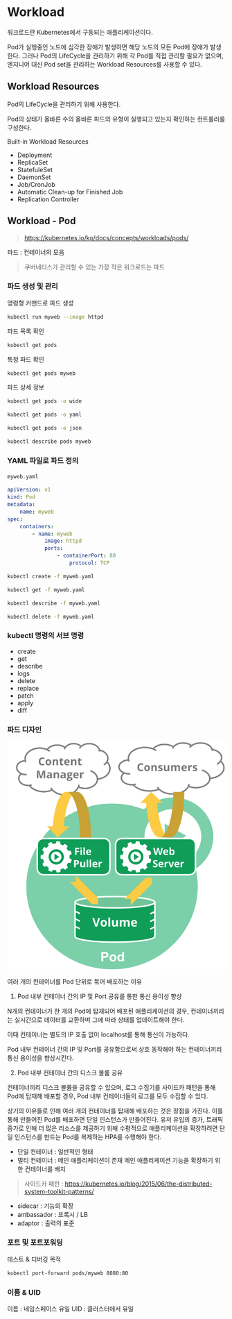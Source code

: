 # Workload

워크로드란 Kubernetes에서 구동되는 애플리케이션이다.

Pod가 실행중인 노드에 심각한 장애가 발생하면 해당 노드의 모든 Pod에 장애가 발생한다. 그러나 Pod의 LifeCycle을 관리하기 위해 각 Pod를 직접 관리할 필요가 없으며, 엔지니어 대신 Pod set을 관리하는 Workload Resources를 사용할 수 있다.

## Workload Resources

Pod의 LifeCycle을 관리하기 위해 사용한다.

Pod의 상태가 올바른 수의 올바른 파드의 유형이 실행되고 있는지 확인하는 컨트롤러를 구성한다.

Built-in Workload Resources

- Deployment
- ReplicaSet
- StatefuleSet
- DaemonSet
- Job/CronJob
- Automatic Clean-up for Finished Job
- Replication Controller



## Workload - Pod

> https://kubernetes.io/ko/docs/concepts/workloads/pods/

파드 : 컨테이너의 모음
> 쿠버네티스가 관리할 수 있는 가장 작은 워크로드는 파드

### 파드 생성 및 관리

명령형 커맨드로 파드 생성

``` bash
kubectl run myweb --image httpd
```

파드 목록 확인

``` bash
kubectl get pods
```

특정 파드 확인

``` bash
kubectl get pods myweb
```

파드 상세 정보
``` bash
kubectl get pods -o wide
```

``` bash
kubectl get pods -o yaml
```

``` bash
kubectl get pods -o json
```

``` bash
kubectl describe pods myweb
```

### YAML 파일로 파드 정의

`myweb.yaml`

``` yaml
apiVersion: v1
kind: Pod
metadata:
	name: myweb
spec:
	containers:
		- name: myweb
			image: httpd
			ports:
				- containerPort: 80
					protocol: TCP
```

``` bash
kubectl create -f myweb.yaml
```

``` bash
kubectl get -f myweb.yaml
```

``` bash
kubectl describe -f myweb.yaml
```

``` bash
kubectl delete -f myweb.yaml
```

### kubectl 명령의 서브 명령

- create
- get
- describe
- logs
- delete
- replace
- patch
- apply
- diff

### 파드 디자인

![04_1](./img/04_1.png)

여러 개의 컨테이너를 Pod 단위로 묶어 배포하는 이유

1. Pod 내부 컨테이너 간의 IP 및 Port 공유를 통한 통신 용이성 향상

N개의 컨테이너가 한 개의 Pod에 탑재되어 배포된 애플리케이션의 경우, 컨테이너끼리는 실시간으로 데이터를 교환하며 그에 따라 상태를 업데이트해야 한다.

이때 컨테이너는 별도의 IP 호출 없이 localhost를 통해 통신이 가능하다.

Pod 내부 컨테이너 간의 IP 및 Port를 공유함으로써 상호 동작해야 하는 컨테이너끼리 통신 용이성을 향상시킨다.

2. Pod 내부 컨테이너 간의 디스크 볼륨 공유

컨테이너끼리 디스크 볼륨을 공유할 수 있으며, 로그 수집기를 사이드카 패턴을 통해 Pod에 탑재해 배포할 경우, Pod 내부 컨테이너들의 로그를 모두 수집할 수 있다.

상기의 이유들로 인해 여러 개의 컨테이너를 탑재해 배포하는 것은 장점을 가진다. 이를 통해 만들어진 Pod를 배포하면 단일 인스턴스가 만들어진다. 유저 유입의 증가, 트래픽 증가로 인해 더 많은 리소스를 제공하기 위해 수평적으로 애플리케이션을 확장하려면 단일 인스턴스를 만드는 Pod를 복제하는 HPA를 수행해야 한다.


- 단일 컨테이너 : 일반적인 형태
- 멀티 컨테이너 : 메인 애플리케이션이 존재
	메인 애플리케이션 기능을 확장하기 위한 컨테이너를 배치

> 사이드카 패턴 : https://kubernetes.io/blog/2015/06/the-distributed-system-toolkit-patterns/

- sidecar : 기능의 확장
- ambassador : 프록시 / LB
- adaptor : 출력의 표준

### 포트 및 포트포워딩

테스트 & 디버깅 목적

``` bash
kubectl port-forward pods/myweb 8080:80
```

### 이름 & UID
이름 : 네임스페이스 유일
UID : 클러스터에서 유일